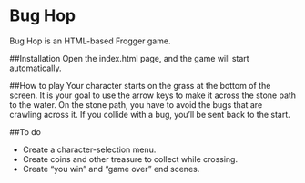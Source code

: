 Bug Hop
=======

Bug Hop is an HTML-based Frogger game.

##Installation
Open the index.html page, and the game will start automatically.

##How to play
Your character starts on the grass at the bottom of the screen.  It is your goal to use the arrow keys to make it across the stone path to the water.  On the stone path, you have to avoid the bugs that are crawling across it.  If you collide with a bug, you’ll be sent back to the start.

##To do
* Create a character-selection menu.
* Create coins and other treasure to collect while crossing.
* Create “you win” and “game over” end scenes.
